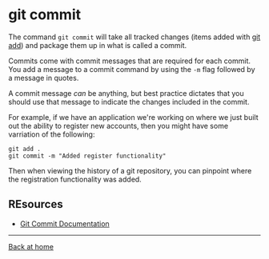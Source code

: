 # git commit

The command `git commit` will take all tracked changes (items added with [git add](./Add.md)) and package them up in what is called a commit.

Commits come with commit messages that are required for each commit. You add a message to a commit command by using the `-m` flag followed by a message in quotes.

A commit message _can_ be anything, but best practice dictates that you should use that message to indicate the changes included in the commit.

For example, if we have an application we're working on where we just built out the ability to register new accounts, then you might have some varriation of the  following:

```
git add .
git commit -m "Added register functionality"
```

Then when viewing the history of a git repository, you can pinpoint where the registration functionality was added.

## REsources

- [Git Commit Documentation](https://git-scm.com/docs/git-commit)

---

[Back at home](../README.md)